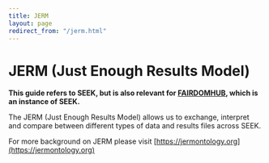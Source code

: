 ```yaml
---
title: JERM
layout: page
redirect_from: "/jerm.html"
---
```


# JERM (Just Enough Results Model)

**This guide refers to SEEK, but is also relevant for [FAIRDOMHUB](https://www.fairdomhub.org/), which is an instance of SEEK.**

The JERM (Just Enough Results Model) allows us to exchange, interpret and
compare between different types of data and results files across SEEK.

For more background on JERM please visit [https://jermontology.org](https://jermontology.org)




